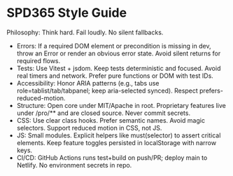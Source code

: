 # SPD365 Style Guide

Philosophy: Think hard. Fail loudly. No silent fallbacks.

- Errors: If a required DOM element or precondition is missing in dev, throw an Error or render an obvious error state. Avoid silent returns for required flows.
- Tests: Use Vitest + jsdom. Keep tests deterministic and focused. Avoid real timers and network. Prefer pure functions or DOM with test IDs.
- Accessibility: Honor ARIA patterns (e.g., tabs use role=tablist/tab/tabpanel; keep aria-selected synced). Respect prefers-reduced-motion.
- Structure: Open core under MIT/Apache in root. Proprietary features live under /pro/** and are closed source. Never commit secrets.
- CSS: Use clear class hooks. Prefer semantic names. Avoid magic selectors. Support reduced motion in CSS, not JS.
- JS: Small modules. Explicit helpers like must(selector) to assert critical elements. Keep feature toggles persisted in localStorage with narrow keys.
- CI/CD: GitHub Actions runs test+build on push/PR; deploy main to Netlify. No environment secrets in repo.
